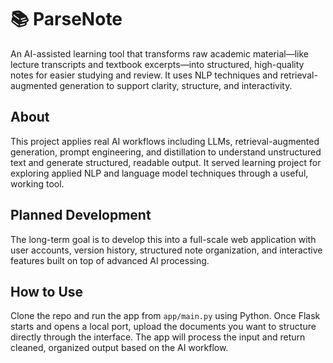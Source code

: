 # 📚 ParseNote

An AI-assisted learning tool that transforms raw academic material—like lecture transcripts and textbook excerpts—into structured, high-quality notes for easier studying and review. It uses NLP techniques and retrieval-augmented generation to support clarity, structure, and interactivity.

## About

This project applies real AI workflows including LLMs, retrieval-augmented generation, prompt engineering, and distillation to understand unstructured text and generate structured, readable output. It served learning project for exploring applied NLP and language model techniques through a useful, working tool.

## Planned Development

The long-term goal is to develop this into a full-scale web application with user accounts, version history, structured note organization, and interactive features built on top of advanced AI processing.

## How to Use

Clone the repo and run the app from `app/main.py` using Python. Once Flask starts and opens a local port, upload the documents you want to structure directly through the interface. The app will process the input and return cleaned, organized output based on the AI workflow.